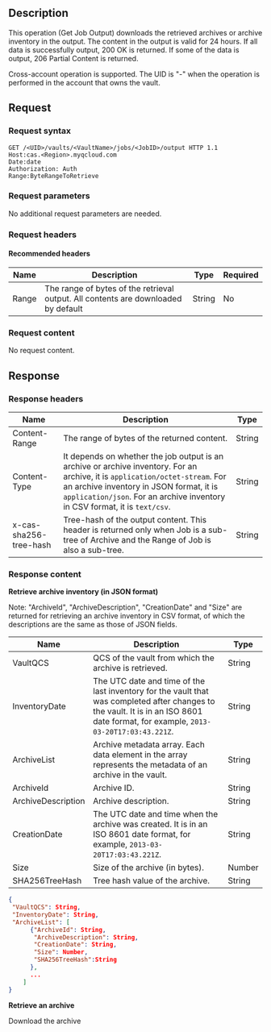 ## Description

This operation (Get Job Output) downloads the retrieved archives or archive inventory in the output. The content in the output is valid for 24 hours. If all data is successfully output, 200 OK is returned. If some of the data is output, 206 Partial Content is returned.

Cross-account operation is supported. The UID is "-" when the operation is performed in the account that owns the vault.

## Request

### Request syntax

```HTTP
GET /<UID>/vaults/<VaultName>/jobs/<JobID>/output HTTP 1.1
Host:cas.<Region>.myqcloud.com
Date:date
Authorization: Auth
Range:ByteRangeToRetrieve
```

### Request parameters

No additional request parameters are needed.

### Request headers

#### Recommended headers

| Name | Description | Type | Required |
| ----- | ------------------ | ------ | ---- |
| Range | The range of bytes of the retrieval output. All contents are downloaded by default | String | No |

### Request content

No request content.

## Response

### Response headers

| Name | Description | Type |
| ---------------------- | ---------------------------------------- | ------ |
| Content-Range          | The range of bytes of the returned content. | String |
| Content-Type | It depends on whether the job output is an archive or archive inventory. For an archive, it is `application/octet-stream`. For an archive inventory in JSON format, it is `application/json`. For an archive inventory in CSV format, it is `text/csv`. | String |
| x-cas-sha256-tree-hash | Tree-hash of the output content. This header is returned only when Job is a sub-tree of Archive and the Range of Job is also a sub-tree. | String |

### Response content

**Retrieve archive inventory (in JSON format)**

Note: "ArchiveId", "ArchiveDescription", "CreationDate" and "Size" are returned for retrieving an archive inventory in CSV format, of which the descriptions are the same as those of JSON fields.

| Name | Description | Type |
| ------------------ | ---------------------------------------- | ------ |
| VaultQCS           | QCS of the vault from which the archive is retrieved. | String |
| InventoryDate | The UTC date and time of the last inventory for the vault that was completed after changes to the vault. It is in an ISO 8601 date format, for example, `2013-03-20T17:03:43.221Z`. | String |
| ArchiveList | Archive metadata array. Each data element in the array represents the metadata of an archive in the vault. | String |
| ArchiveId | Archive ID. | String |
| ArchiveDescription | Archive description. | String |
| CreationDate | The UTC date and time when the archive was created. It is in an ISO 8601 date format, for example, `2013-03-20T17:03:43.221Z`. | String |
| Size | Size of the archive (in bytes). | Number |
| SHA256TreeHash     | Tree hash value of the archive. | String |

```JSON
{
 "VaultQCS": String,
 "InventoryDate": String,
 "ArchiveList": [
      {"ArchiveId": String,
       "ArchiveDescription": String,
       "CreationDate": String,
       "Size": Number,
       "SHA256TreeHash":String
      },
      ...
    ]
}
```

**Retrieve an archive**

Download the archive

